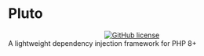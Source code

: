 # Pluto
<div align="center">
  <a href="https://github.com/Nodeo-Development/Pluto/blob/master/LICENSE"><img alt="GitHub license" src="https://img.shields.io/github/license/Nodeo-Development/Pluto?style=flat-square"></a>
</div>
A lightweight dependency injection framework for PHP 8+
